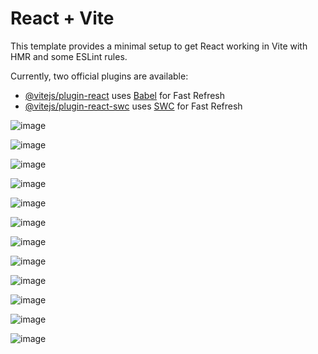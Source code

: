 # React + Vite

This template provides a minimal setup to get React working in Vite with HMR and some ESLint rules.

Currently, two official plugins are available:

- [@vitejs/plugin-react](https://github.com/vitejs/vite-plugin-react/blob/main/packages/plugin-react/README.md) uses [Babel](https://babeljs.io/) for Fast Refresh
- [@vitejs/plugin-react-swc](https://github.com/vitejs/vite-plugin-react-swc) uses [SWC](https://swc.rs/) for Fast Refresh

![image](https://github.com/JhojanBinary/MovieNote/assets/102551448/ff67a1aa-ff95-4c66-bc26-c98bfe6dc390)

![image](https://github.com/JhojanBinary/MovieNote/assets/102551448/331c0908-d15a-45ce-860d-0e0acc2782b1)

![image](https://github.com/JhojanBinary/MovieNote/assets/102551448/25463773-96df-42da-a42f-5fc7a1fc49dd)

![image](https://github.com/JhojanBinary/MovieNote/assets/102551448/8ed327bc-8cf3-42dd-b133-09bb973f62d6)

![image](https://github.com/JhojanBinary/MovieNote/assets/102551448/490b5cdd-02ea-4d0a-a6f2-df9e42b3df98)

![image](https://github.com/JhojanBinary/MovieNote/assets/102551448/564ec0ab-37b0-4062-a00a-e59279194a23)

![image](https://github.com/JhojanBinary/MovieNote/assets/102551448/c8b0cf38-1e30-4616-93cd-330c07069934)

![image](https://github.com/JhojanBinary/MovieNote/assets/102551448/05db5f31-91ec-468a-8d26-45450bb35601)

![image](https://github.com/JhojanBinary/MovieNote/assets/102551448/700bad53-399c-430c-9a43-54cbf000c41a)


![image](https://github.com/JhojanBinary/MovieNote/assets/102551448/f19cad52-58c2-4909-829d-fd7c06efd988)

![image](https://github.com/JhojanBinary/MovieNote/assets/102551448/0c396f1d-949f-4eb5-a479-94bb065cb4ff)

![image](https://github.com/JhojanBinary/MovieNote/assets/102551448/2176a8b6-1bed-4a4e-873e-d754dd62b160)

